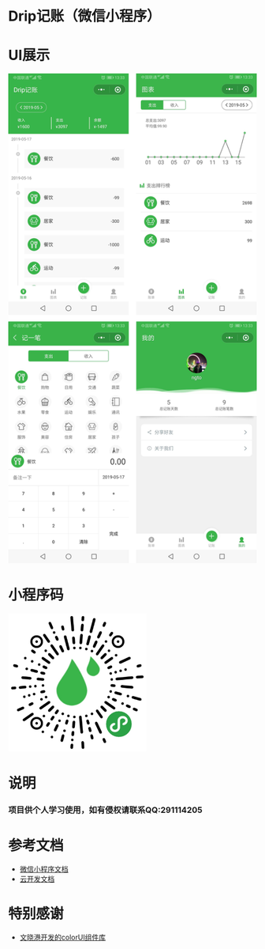 # Drip记账（微信小程序）

# UI展示

![text](/images/123.jpg "Optional title")

# 小程序码

<img src="/images/code.jpg" width="280px">

# 说明

### 项目供个人学习使用，如有侵权请联系QQ:291114205

# 参考文档

- [微信小程序文档](https://developers.weixin.qq.com/miniprogram/dev)
- [云开发文档](https://developers.weixin.qq.com/miniprogram/dev/wxcloud/basis/getting-started.html)

# 特别感谢
- [文晓港开发的colorUI组件库](https://www.color-ui.com)

